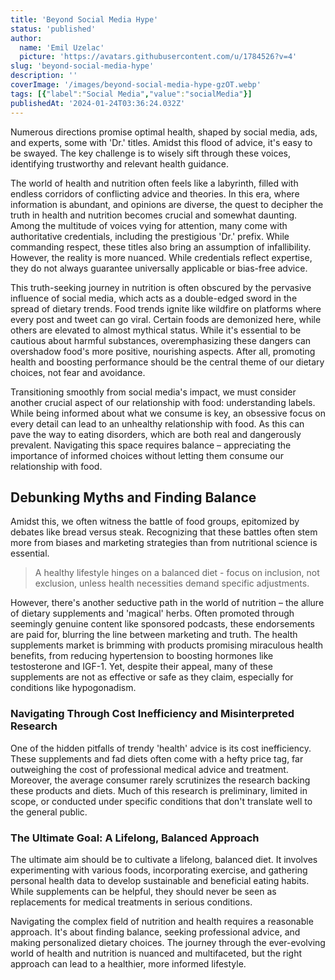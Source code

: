 ```yaml
---
title: 'Beyond Social Media Hype'
status: 'published'
author:
  name: 'Emil Uzelac'
  picture: 'https://avatars.githubusercontent.com/u/1784526?v=4'
slug: 'beyond-social-media-hype'
description: ''
coverImage: '/images/beyond-social-media-hype-gzOT.webp'
tags: [{"label":"Social Media","value":"socialMedia"}]
publishedAt: '2024-01-24T03:36:24.032Z'
---
```


Numerous directions promise optimal health, shaped by social media, ads, and experts, some with 'Dr.' titles. Amidst this flood of advice, it's easy to be swayed. The key challenge is to wisely sift through these voices, identifying trustworthy and relevant health guidance.

The world of health and nutrition often feels like a labyrinth, filled with endless corridors of conflicting advice and theories. In this era, where information is abundant, and opinions are diverse, the quest to decipher the truth in health and nutrition becomes crucial and somewhat daunting. Among the multitude of voices vying for attention, many come with authoritative credentials, including the prestigious 'Dr.' prefix. While commanding respect, these titles also bring an assumption of infallibility. However, the reality is more nuanced. While credentials reflect expertise, they do not always guarantee universally applicable or bias-free advice.

This truth-seeking journey in nutrition is often obscured by the pervasive influence of social media, which acts as a double-edged sword in the spread of dietary trends. Food trends ignite like wildfire on platforms where every post and tweet can go viral. Certain foods are demonized here, while others are elevated to almost mythical status. While it's essential to be cautious about harmful substances, overemphasizing these dangers can overshadow food's more positive, nourishing aspects. After all, promoting health and boosting performance should be the central theme of our dietary choices, not fear and avoidance.

Transitioning smoothly from social media's impact, we must consider another crucial aspect of our relationship with food: understanding labels. While being informed about what we consume is key, an obsessive focus on every detail can lead to an unhealthy relationship with food. As this can pave the way to eating disorders, which are both real and dangerously prevalent. Navigating this space requires balance – appreciating the importance of informed choices without letting them consume our relationship with food.

## Debunking Myths and Finding Balance

Amidst this, we often witness the battle of food groups, epitomized by debates like bread versus steak. Recognizing that these battles often stem more from biases and marketing strategies than from nutritional science is essential.

> A healthy lifestyle hinges on a balanced diet - focus on inclusion, not exclusion, unless health necessities demand specific adjustments.

However, there's another seductive path in the world of nutrition – the allure of dietary supplements and 'magical' herbs. Often promoted through seemingly genuine content like sponsored podcasts, these endorsements are paid for, blurring the line between marketing and truth. The health supplements market is brimming with products promising miraculous health benefits, from reducing hypertension to boosting hormones like testosterone and IGF-1. Yet, despite their appeal, many of these supplements are not as effective or safe as they claim, especially for conditions like hypogonadism.

### Navigating Through Cost Inefficiency and Misinterpreted Research

One of the hidden pitfalls of trendy 'health' advice is its cost inefficiency. These supplements and fad diets often come with a hefty price tag, far outweighing the cost of professional medical advice and treatment. Moreover, the average consumer rarely scrutinizes the research backing these products and diets. Much of this research is preliminary, limited in scope, or conducted under specific conditions that don't translate well to the general public.

### The Ultimate Goal: A Lifelong, Balanced Approach

The ultimate aim should be to cultivate a lifelong, balanced diet. It involves experimenting with various foods, incorporating exercise, and gathering personal health data to develop sustainable and beneficial eating habits. While supplements can be helpful, they should never be seen as replacements for medical treatments in serious conditions.

Navigating the complex field of nutrition and health requires a reasonable approach. It's about finding balance, seeking professional advice, and making personalized dietary choices. The journey through the ever-evolving world of health and nutrition is nuanced and multifaceted, but the right approach can lead to a healthier, more informed lifestyle.